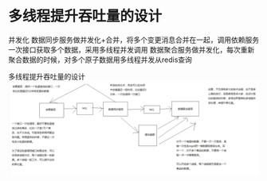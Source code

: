 # 多线程提升吞吐量的设计


并发化
	数据同步服务做并发化+合并，将多个变更消息合并在一起，调用依赖服务一次接口获取多个数据，采用多线程并发调用
	数据聚合服务做并发化，每次重新聚合数据的时候，对多个原子数据用多线程并发从redis查询


多线程提升吞吐量的设计
![](多线程提升吞吐量的设计.png)